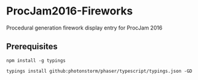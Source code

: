 # ProcJam2016-Fireworks
Procedural generation firework display entry for ProcJam 2016

## Prerequisites
`npm install -g typings`

`typings install github:photonstorm/phaser/typescript/typings.json -GD`
